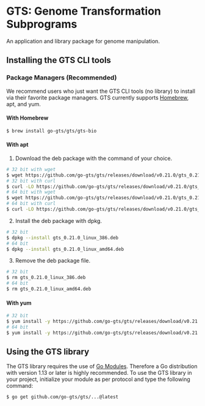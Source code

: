 # GTS: Genome Transformation Subprograms
An application and library package for genome manipulation.

## Installing the GTS CLI tools
### Package Managers (Recommended)
We recommend users who just want the GTS CLI tools (no library) to install via their favorite package managers.
GTS currently supports [Homebrew](https://brew.sh), apt, and yum.

#### With Homebrew
```sh
$ brew install go-gts/gts/gts-bio
```

#### With apt
1. Download the deb package with the command of your choice.
```sh
# 32 bit with wget
$ wget https://github.com/go-gts/gts/releases/download/v0.21.0/gts_0.21.0_linux_386.deb
# 32 bit with curl
$ curl -LO https://github.com/go-gts/gts/releases/download/v0.21.0/gts_0.21.0_linux_386.deb
# 64 bit with wget
$ wget https://github.com/go-gts/gts/releases/download/v0.21.0/gts_0.21.0_linux_amd64.deb
# 64 bit with curl
$ curl -LO https://github.com/go-gts/gts/releases/download/v0.21.0/gts_0.21.0_linux_amd64.deb
```

2. Install the deb package with dpkg.
```sh
# 32 bit
$ dpkg --install gts_0.21.0_linux_386.deb
# 64 bit
$ dpkg --install gts_0.21.0_linux_amd64.deb
```

3. Remove the deb package file.
```sh
# 32 bit
$ rm gts_0.21.0_linux_386.deb
# 64 bit
$ rm gts_0.21.0_linux_amd64.deb
```

#### With yum
```sh
# 32 bit
$ yum install -y https://github.com/go-gts/gts/releases/download/v0.21.0/gts_0.21.0_linux_386.rpm
# 64 bit
$ yum install -y https://github.com/go-gts/gts/releases/download/v0.21.0/gts_0.21.0_linux_amd64.rpm
```

## Using the GTS library
The GTS library requires the use of [Go Modules](https://blog.golang.org/using-go-modules). Therefore a Go distribution with version 1.13 or later is highly recommended. To use the GTS library in your project, initialize your module as per protocol and type the following command:

```sh
$ go get github.com/go-gts/gts/...@latest
```
